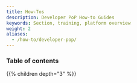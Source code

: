 ```yaml
---
title: How-Tos
description: Developer PoP How-to Guides
keywords: Section, training, platform overview
weight: 2
aliases:
  - /how-to/developer-pop/
---
```


### Table of contents

{{% children depth="3" %}}